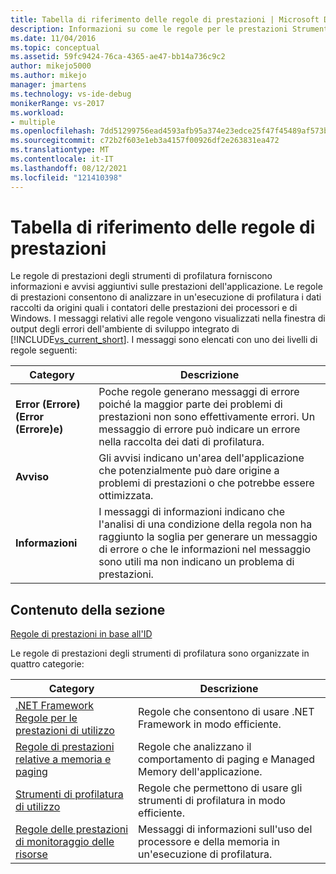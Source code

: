 ```yaml
---
title: Tabella di riferimento delle regole di prestazioni | Microsoft Docs
description: Informazioni su come le regole per le prestazioni Strumenti di profilatura forniscono avvisi e informazioni aggiuntive sulle prestazioni dell'applicazione.
ms.date: 11/04/2016
ms.topic: conceptual
ms.assetid: 59fc9424-76ca-4365-ae47-bb14a736c9c2
author: mikejo5000
ms.author: mikejo
manager: jmartens
ms.technology: vs-ide-debug
monikerRange: vs-2017
ms.workload:
- multiple
ms.openlocfilehash: 7dd51299756ead4593afb95a374e23edce25f47f45489af573b2ba3ab924f181
ms.sourcegitcommit: c72b2f603e1eb3a4157f00926df2e263831ea472
ms.translationtype: MT
ms.contentlocale: it-IT
ms.lasthandoff: 08/12/2021
ms.locfileid: "121410398"
---
```

# <a name="performance-rules-reference"></a>Tabella di riferimento delle regole di prestazioni
Le regole di prestazioni degli strumenti di profilatura forniscono informazioni e avvisi aggiuntivi sulle prestazioni dell'applicazione. Le regole di prestazioni consentono di analizzare in un'esecuzione di profilatura i dati raccolti da origini quali i contatori delle prestazioni dei processori e di Windows. I messaggi relativi alle regole vengono visualizzati nella finestra di output degli errori dell'ambiente di sviluppo integrato di [!INCLUDE[vs_current_short](../code-quality/includes/vs_current_short_md.md)]. I messaggi sono elencati con uno dei livelli di regole seguenti:

|Category|Descrizione|
|-|-|
|**Error (Errore) (Error (Errore)e)**|Poche regole generano messaggi di errore poiché la maggior parte dei problemi di prestazioni non sono effettivamente errori. Un messaggio di errore può indicare un errore nella raccolta dei dati di profilatura.|
|**Avviso**|Gli avvisi indicano un'area dell'applicazione che potenzialmente può dare origine a problemi di prestazioni o che potrebbe essere ottimizzata.|
|**Informazioni**|I messaggi di informazioni indicano che l'analisi di una condizione della regola non ha raggiunto la soglia per generare un messaggio di errore o che le informazioni nel messaggio sono utili ma non indicano un problema di prestazioni.|

## <a name="in-this-section"></a>Contenuto della sezione

[Regole di prestazioni in base all'ID](../profiling/performance-rules-by-id.md)

Le regole di prestazioni degli strumenti di profilatura sono organizzate in quattro categorie:

|Category|Descrizione|
|-|-|
|[.NET Framework Regole per le prestazioni di utilizzo](../profiling/dotnet-framework-usage-performance-rules.md)|Regole che consentono di usare .NET Framework in modo efficiente.|
|[Regole di prestazioni relative a memoria e paging](../profiling/memory-and-paging-performance-rules.md)|Regole che analizzano il comportamento di paging e Managed Memory dell'applicazione.|
|[Strumenti di profilatura di utilizzo](../profiling/profiling-tools-usage-rules.md)|Regole che permettono di usare gli strumenti di profilatura in modo efficiente.|
|[Regole delle prestazioni di monitoraggio delle risorse](../profiling/resource-monitoring-performance-rules.md)|Messaggi di informazioni sull'uso del processore e della memoria in un'esecuzione di profilatura.|
